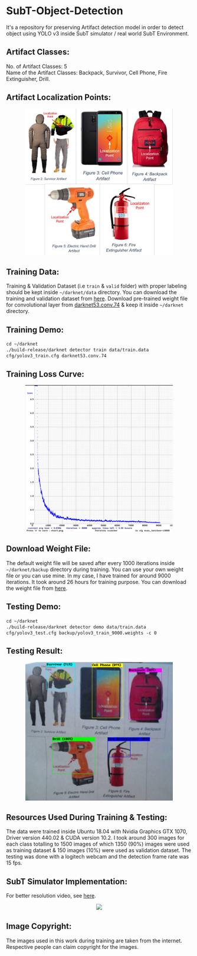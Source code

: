# SubT-Object-Detection
It's a repository for preserving Artifact detection model in order to detect object using YOLO v3 inside SubT simulator / real world SubT Environment.
## Artifact Classes:
No. of Artifact Classes: 5 <br>
Name of the Artifact Classes: Backpack, Survivor, Cell Phone, Fire Extinguisher, Drill.
## Artifact Localization Points:
<p align="center">
    <img src="asset/Artifact.png", width="400">
</p>

## Training Data:
Training & Validation Dataset (i.e `train` & `valid` folder) with proper labeling should be kept inside `~/darknet/data` directory. You can download the training and validation dataset from [here](https://drive.google.com/drive/folders/1vJiqT4SQExbuHGb6kJoW2MeFRDpF8kJq?usp=sharing). Download pre-trained weight file for convolutional layer from [darknet53.conv.74](https://pjreddie.com/media/files/darknet53.conv.74) & keep it inside `~/darknet` directory. 
## Training Demo:
```
cd ~/darknet
./build-release/darknet detector train data/train.data cfg/yolov3_train.cfg darknet53.conv.74
```
## Training Loss Curve:
<p align="center">
    <img src="asset/chart.png", width="400">
</p>

## Download Weight File:
The default weight file will be saved after every 1000 iterations inside `~/darknet/backup` directory during training. You can use your own weight file or you can use mine. In my case, I have trained for around 9000 iterations. It took around 26 hours for training purpose. You can download the weight file from [here](https://drive.google.com/drive/folders/1vJiqT4SQExbuHGb6kJoW2MeFRDpF8kJq?usp=sharing).  
## Testing Demo:
```
cd ~/darknet
./build-release/darknet detector demo data/train.data cfg/yolov3_test.cfg backup/yolov3_train_9000.weights -c 0
```
## Testing Result:
<p align="center">
    <img src="asset/detected_artifacts.png", width="400">
</p>

## Resources Used During Training & Testing:
The data were trained inside Ubuntu 18.04 with Nvidia Graphics GTX 1070, Driver version 440.02 & CUDA version 10.2. I took around 300 images for each class totalling to 1500 images of which 1350 (90%) images were used as training dataset & 150 images (10%) were used as validation dataset. The testing was done with a logitech webcam and the detection frame rate was 15 fps.  

## SubT Simulator Implementation:
For better resolution video, see [here](https://www.youtube.com/watch?v=IBYRoKQEbYs).
<p align="center">
    <img src="asset/Custom_object_detection.gif", width="800">
</p>

## Image Copyright: 
The images used in this work during training are taken from the internet. Respective people can claim copyright for the images.     
